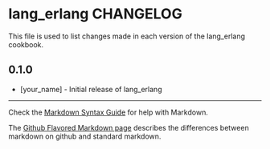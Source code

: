 lang_erlang CHANGELOG
=====================

This file is used to list changes made in each version of the lang_erlang cookbook.

0.1.0
-----
- [your_name] - Initial release of lang_erlang

- - -
Check the [Markdown Syntax Guide](http://daringfireball.net/projects/markdown/syntax) for help with Markdown.

The [Github Flavored Markdown page](http://github.github.com/github-flavored-markdown/) describes the differences between markdown on github and standard markdown.
